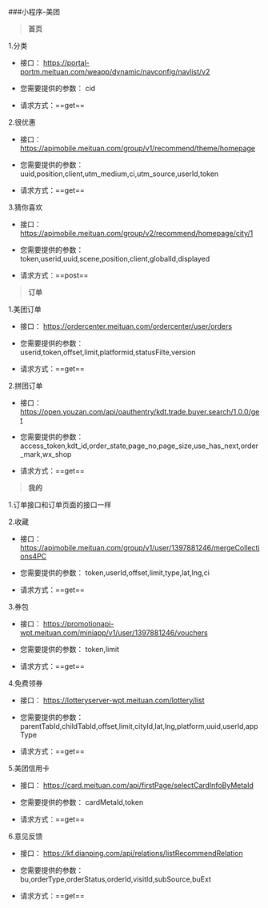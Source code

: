 ###小程序-美团
> **首页**

1.分类
- 接口：
https://portal-portm.meituan.com/weapp/dynamic/navconfig/navlist/v2

- 您需要提供的参数：
cid

- 请求方式：==get==


2.很优惠
- 接口：
https://apimobile.meituan.com/group/v1/recommend/theme/homepage

- 您需要提供的参数：
uuid,position,client,utm_medium,ci,utm_source,userId,token

- 请求方式：==get==

3.猜你喜欢
- 接口：
https://apimobile.meituan.com/group/v2/recommend/homepage/city/1

- 您需要提供的参数：
token,userid,uuid,scene,position,client,globalId,displayed

- 请求方式：==post==


> **订单**

1.美团订单
- 接口：
https://ordercenter.meituan.com/ordercenter/user/orders

- 您需要提供的参数：
userid,token,offset,limit,platformid,statusFilte,version

- 请求方式：==get==

2.拼团订单
- 接口：
https://open.youzan.com/api/oauthentry/kdt.trade.buyer.search/1.0.0/get

- 您需要提供的参数：
access_token,kdt_id,order_state,page_no,page_size,use_has_next,order_mark,wx_shop

- 请求方式：==get==


> **我的**

1.订单接口和订单页面的接口一样

2.收藏
- 接口：
https://apimobile.meituan.com/group/v1/user/1397881246/mergeCollections4PC

- 您需要提供的参数：
token,userId,offset,limit,type,lat,lng,ci

- 请求方式：==get==

3.券包
- 接口：
https://promotionapi-wpt.meituan.com/miniapp/v1/user/1397881246/vouchers

- 您需要提供的参数：
token,limit

- 请求方式：==get==

4.免费领券
- 接口：
https://lotteryserver-wpt.meituan.com/lottery/list

- 您需要提供的参数：
parentTabId,childTabId,offset,limit,cityId,lat,lng,platform,uuid,userId,appType

- 请求方式：==get==

5.美团信用卡
- 接口：
https://card.meituan.com/api/firstPage/selectCardInfoByMetaId

- 您需要提供的参数：
cardMetaId,token

- 请求方式：==get==

6.意见反馈
- 接口：
https://kf.dianping.com/api/relations/listRecommendRelation

- 您需要提供的参数：
bu,orderType,orderStatus,orderId,visitId,subSource,buExt

- 请求方式：==get==


